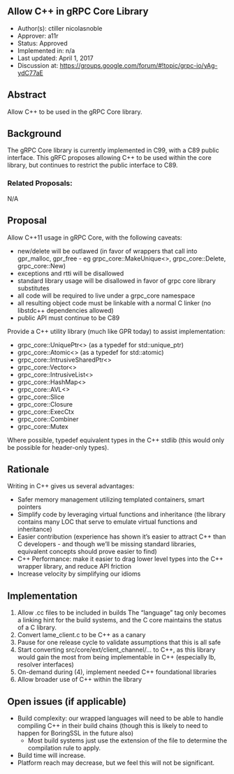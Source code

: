 Allow C++ in gRPC Core Library
----
* Author(s): ctiller nicolasnoble
* Approver: a11r
* Status: Approved
* Implemented in: n/a
* Last updated: April 1, 2017
* Discussion at: https://groups.google.com/forum/#!topic/grpc-io/yAg-ydC77aE

## Abstract

Allow C++ to be used in the gRPC Core library.

## Background

The gRPC Core library is currently implemented in C99, with a C89 public
interface. This gRFC proposes allowing C++ to be used within the core library,
but continues to restrict the public interface to C89.

### Related Proposals:

N/A

## Proposal

Allow C++11 usage in gRPC Core, with the following caveats:
- new/delete will be outlawed (in favor of wrappers that call into gpr_malloc,
  gpr_free - eg grpc_core::MakeUnique<>, grpc_core::Delete, grpc_core::New)
- exceptions and rtti will be disallowed
- standard library usage will be disallowed in favor of grpc core library
  substitutes
- all code will be required to live under a grpc_core namespace
- all resulting object code must be linkable with a normal C linker (no
  libstdc++ dependencies allowed)
- public API must continue to be C89

Provide a C++ utility library (much like GPR today) to assist implementation:
- grpc_core::UniquePtr<> (as a typedef for std::unique_ptr)
- grpc_core::Atomic<> (as a typedef for std::atomic)
- grpc_core::IntrusiveSharedPtr<>
- grpc_core::Vector<>
- grpc_core::IntrusiveList<>
- grpc_core::HashMap<>
- grpc_core::AVL<>
- grpc_core::Slice
- grpc_core::Closure
- grpc_core::ExecCtx
- grpc_core::Combiner
- grpc_core::Mutex

Where possible, typedef equivalent types in the C++ stdlib (this would only be
possible for header-only types).

## Rationale

Writing in C++ gives us several advantages:
- Safer memory management utilizing templated containers, smart pointers
- Simplify code by leveraging virtual functions and inheritance (the library
  contains many LOC that serve to emulate virtual functions and inheritance)
- Easier contribution (experience has shown it’s easier to attract C++ than C
  developers - and though we’ll be missing standard libraries, equivalent concepts
  should prove easier to find)
- C++ Performance: make it easier to drag lower level types into the C++ wrapper
  library, and reduce API friction
- Increase velocity by simplifying our idioms

## Implementation

1. Allow .cc files to be included in builds
   The “language” tag only becomes a linking hint for the build systems, and the C
   core maintains the status of a C library.
2. Convert lame_client.c to be C++ as a canary
3. Pause for one release cycle to validate assumptions that this is all safe
4. Start converting src/core/ext/client_channel/... to C++, as this library would
   gain the most from being implementable in C++ (especially lb, resolver
   interfaces)
5. On-demand during (4), implement needed C++ foundational libraries
6. Allow broader use of C++ within the library

## Open issues (if applicable)

- Build complexity: our wrapped languages will need to be able to handle compiling
  C++ in their build chains (though this is likely to need to happen for BoringSSL
  in the future also)
  - Most build systems just use the extension of the file to determine the
    compilation rule to apply.
- Build time will increase.
- Platform reach may decrease, but we feel this will not be significant.

